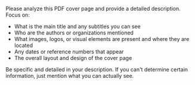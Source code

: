 Please analyze this PDF cover page and provide a detailed description. Focus on:

- What is the main title and any subtitles you can see
- Who are the authors or organizations mentioned
- What images, logos, or visual elements are present and where they are located
- Any dates or reference numbers that appear
- The overall layout and design of the cover page

Be specific and detailed in your description. If you can't determine certain information, just mention what you can actually see.